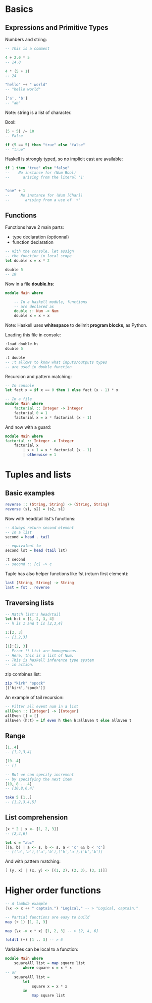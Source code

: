 
# Basics


## Expressions and Primitive Types


Numbers and string:

```haskell
-- This is a comment

4 + 2.0 * 5
-- 14.0

4 * (5 + 1)
-- 24

"hello" ++ " world"
-- "hello world"

['a', 'b']
-- "ab"
```

Note: string is a list of character.

Bool:

```haskell
(5 + 5) /= 10
-- False

if (5 == 5) then "true" else "false"
-- "true"
```

Haskell is strongly typed, so no implicit cast are available:

```haskell
if 1 then "true" else "false"
--    No instance for (Num Bool)
--      arising from the literal '1'


"one" + 1
--     No instance for (Num [Char])
--       arising from a use of '+'
```


## Functions


Functions have 2 main parts:

- type declaration (optionnal)
- function declaration

```haskell
-- With the console, let assign
-- the function in local scope
let double x = x * 2

double 5
-- 10
```

Now in a file **double.hs**:

```haskell
module Main where

    -- In a haskell module, functions
    -- are declared as
    double :: Num -> Num
    double x = x + x
```

Note: Haskell uses **whitespace** to delimit **program blocks**, as Python.

Loading this file in console:

```haskell
:load double.hs
double 5

:t double
-- :t allows to know what inputs/outputs types
-- are used in double function
```

Recursion and pattern matching:

```haskell
-- In console
let fact x = if x == 0 then 1 else fact (x - 1) * x

-- In a file
module Main where
    factorial :: Integer -> Integer
    factorial 0 = 1
    factorial x = x * factorial (x - 1)
```

And now with a guard:

```haskell
module Main where
factorial :: Integer -> Integer
    factorial x
        | x > 1 = x * factorial (x - 1)
        | otherwise = 1
```


# Tuples and lists


## Basic examples

```haskell
reverse :: (String, String) -> (String, String)
reverse (s1, s2) = (s2, s1)
```

Now with head/tail list's functions:

```haskell
-- Always return second element
-- In a list
second = head . tail

-- equivalent to
second lst = head (tail lst)

:t second
-- second :: [c] -> c
```

Tuple has also helper functions like fst (return first element):

```haskell
last (String, String) -> String
last = fst . reverse
```

## Traversing lists


```haskell
-- Match list's head/tail
let h:t = [1, 2, 3, 4]
-- h is 1 and t is [2,3,4]

1:[2, 3]
-- [1,2,3]

[1]:[2, 3]
-- Error !! List are homogeneous.
-- Here, this is a list of Num.
-- This is haskell inference type system
-- in action.
```

zip combines list:

```haskell
zip "kirk" "spock"
[('kirk','spock')]
```

An example of tail recursion:

```haskell
-- Filter all event num in a list
allEven :: [Integer] -> [Integer]
allEven [] = []
allEven (h:t) = if even h then h:allEven t else allEven t
```

## Range


```haskell
[1..4]
-- [1,2,3,4]

[10..4]
-- []

-- But we can specify increment
-- by specifying the next item
[10, 8 .. 4]
-- [10,8,6,4]

take 5 [1..]
-- [1,2,3,4,5]
```


## List comprehension


```haskell
[x * 2 | x <- [1, 2, 3]]
-- [2,4,6]

let s = "abc"
[(a, b) | a <- s, b <- s, a < 'c' && b < 'c']
-- [('a','a'),('a','b'),('b','a'),('b','b')]
```

And with pattern matching:

```haskell
[ (y, x) | (x, y) <- [(1, 2), (2, 3), (3, 1)]]
```

# Higher order functions

```haskell
-- A lambda example
(\x -> x ++ " captain.") "Logical," -- > "Logical, captain."

-- Partial functions are easy to build
map (+ 1) [1, 2, 3]

map (\x -> x * x) [1, 2, 3] -- > [2, 4, 6]

foldl1 (+) [1 .. 3] -- > 6
```

Variables can be local to a function:

```haskell
module Main where
    squareAll list = map square list
        where square x = x * x
-- or
    squareAll list =
        let
            square x = x * x
        in
            map square list
```

